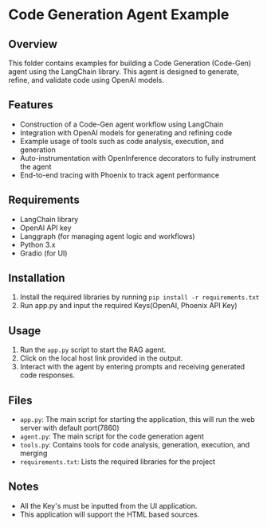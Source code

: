 # Code Generation Agent Example

## Overview

This folder contains examples for building a Code Generation (Code-Gen) agent using the LangChain library. 
This agent is designed to generate, refine, and validate code using OpenAI models. 

## Features

* Construction of a Code-Gen agent workflow using LangChain
* Integration with OpenAI models for generating and refining code
* Example usage of tools such as code analysis, execution, and generation
* Auto-instrumentation with OpenInference decorators to fully instrument the agent
* End-to-end tracing with Phoenix to track agent performance

## Requirements

* LangChain library
* OpenAI API key
* Langgraph (for managing agent logic and workflows)
* Python 3.x
* Gradio (for UI)

## Installation

1. Install the required libraries by running `pip install -r requirements.txt`
2. Run app.py and input the required Keys(OpenAI, Phoenix API Key)

## Usage

1. Run the `app.py` script to start the RAG agent.
2. Click on the local host link provided in the output.
3. Interact with the agent by entering prompts and receiving generated code responses. 

## Files

* `app.py`: The main script for starting the application, this will run the web server with default port(7860)
* `agent.py`: The main script for the code generation agent
* `tools.py`: Contains tools for code analysis, generation, execution, and merging 
* `requirements.txt`: Lists the required libraries for the project

## Notes

* All the Key's must be inputted from the UI application.
* This application will support the HTML based sources. 